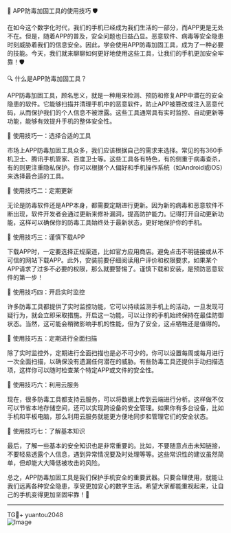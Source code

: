 🎉 APP防毒加固工具的使用技巧 🛡️

在如今这个数字化时代，我们的手机已经成为我们生活的一部分，而APP更是无处不在。但是，随着APP的普及，安全问题也日益凸显。恶意软件、病毒等安全隐患时刻威胁着我们的信息安全。因此，学会使用APP防毒加固工具，成为了一种必要的技能。今天，我们就来聊聊如何更好地使用这些工具，让我们的手机更加安全牢靠！🛡️

🔍 什么是APP防毒加固工具？

APP防毒加固工具，顾名思义，就是一种用来检测、预防和修复APP中潜在的安全隐患的软件。它能够扫描并清理手机中的恶意软件，防止APP被篡改或注入恶意代码，从而保护我们的个人信息不被泄露。这些工具通常具有实时监控、自动更新等功能，能够有效提升手机的整体安全性。

🎯 使用技巧一：选择合适的工具

市场上APP防毒加固工具众多，我们应该根据自己的需求来选择。常见的有360手机卫士、腾讯手机管家、百度卫士等。这些工具各有特色，有的侧重于病毒查杀，有的则更注重隐私保护。你可以根据个人偏好和手机操作系统（如Android或iOS）来选择最合适的工具。

🎯 使用技巧二：定期更新

无论是防毒软件还是APP本身，都需要定期进行更新。因为新的病毒和恶意软件不断出现，软件开发者会通过更新来修补漏洞，提高防护能力。记得打开自动更新功能，这样可以确保你的防毒工具始终处于最新状态，更好地保护你的手机。

🎯 使用技巧三：谨慎下载APP

下载APP时，一定要选择正规渠道，比如官方应用商店。避免点击不明链接或从不可信的网站下载APP。此外，安装前要仔细阅读用户评价和权限要求，如果某个APP请求了过多不必要的权限，那么就要警惕了。谨慎下载和安装，是预防恶意软件的第一步！

🎯 使用技巧四：开启实时监控

许多防毒工具都提供了实时监控功能，它可以持续监测手机上的活动，一旦发现可疑行为，就会立即采取措施。开启这一功能，可以让你的手机始终保持在最佳防御状态。当然，这可能会稍微影响手机的性能，但为了安全，这点牺牲还是值得的。

🎯 使用技巧五：定期进行全面扫描

除了实时监控外，定期进行全面扫描也是必不可少的。你可以设置每周或每月进行一次全面扫描，以确保没有遗漏任何潜在的威胁。有些防毒工具还提供手动扫描选项，这样你可以随时检查某个特定APP或文件的安全性。

🎯 使用技巧六：利用云服务

现在，很多防毒工具都支持云服务，可以将数据上传到云端进行分析。这样做不仅可以节省本地存储空间，还可以实现跨设备的安全管理。如果你有多台设备，比如手机和平板电脑，那么利用云服务就能更方便地同步和管理它们的安全状态。

🎯 使用技巧七：了解基本知识

最后，了解一些基本的安全知识也是非常重要的。比如，不要随意点击未知链接，不要轻易透露个人信息，遇到异常情况要及时处理等等。这些常识性的建议虽然简单，但却能大大降低被攻击的风险。

总之，APP防毒加固工具是我们保护手机安全的重要武器。只要合理使用，就能让我们远离各种安全隐患，享受更加安心的数字生活。希望大家都能重视起来，让自己的手机变得更加坚固牢靠！💪

---

TG💪+ yuantou2048  
![Image](https://github.com/user-attachments/assets/cf57a8bb-a08e-43c1-ad82-039f33c64200)